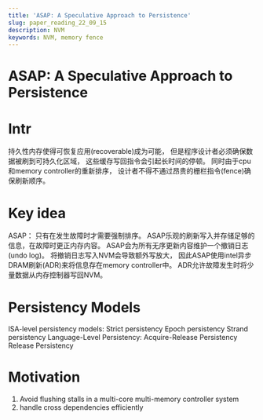 ```yaml
---
title: 'ASAP: A Speculative Approach to Persistence'
slug: paper_reading_22_09_15
description: NVM 
keywords: NVM, memory fence
---
```


# ASAP: A Speculative Approach to Persistence

# Intr
持久性内存使得可恢复应用(recoverable)成为可能，
但是程序设计者必须确保数据被刷到可持久化区域，
这些缓存写回指令会引起长时间的停顿。
同时由于cpu和memory controller的重新排序，
设计者不得不通过昂贵的栅栏指令(fence)确保刷新顺序。

# Key idea
ASAP： 只有在发生故障时才需要强制排序。
ASAP乐观的刷新写入并存储足够的信息，在故障时更正内存内容。
ASAP会为所有无序更新内容维护一个撤销日志(undo log)。
将撤销日志写入NVM会导致额外写放大，
因此ASAP使用intel异步DRAM刷新(ADR)来将信息存在memory controller中。
ADR允许故障发生时将少量数据从内存控制器写回NVM。

# Persistency Models
ISA-level persistency models:
   Strict persistency 
   Epoch persistency
   Strand persistency
Language-Level Persistency:
   Acquire-Release Persistency
   Release Persistency 

# Motivation
1. Avoid flushing stalls in a multi-core multi-memory controller system
2. handle cross dependencies efficiently